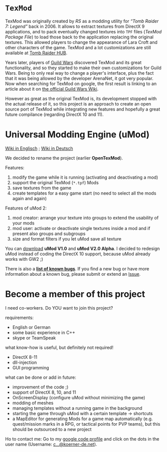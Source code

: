 
# `TexMod` #
TexMod was originally created by _RS_ as a modding utility for _“Tomb Raider 7: Legend”_ back in 2006. It allows to extract textures from DirectX 9 applications, and to pack eventually changed textures into `TPF` files (_TexMod Package File_) to load those back to the application replacing the original textures. This allowed players to change the appearance of Lara Croft and other characters of the game. TexMod and a lot customizations are still available at [Tomb Raider HUB](http://tombraiderhub.com/tr7/modding/).

Years later, players of [Guild Wars](http://guildwars.com) discovered TexMod and its great functionality, and so they started to make their own customizations for Guild Wars. Being to only real way to change a player's interface, plus the fact that it was being allowed by the developer ArenaNet, it got very popular. Now when searching for TexMod on google, the first result is linking to an article about it on [the official Guild Wars Wiki](http://wiki.guildwars.com/wiki/Guide_to_modifying_in-game_graphics).

However as great as the original TexMod is, its development stopped with the actual release of it, so this project is an approach to create an open source port of TexMod while integrating new features and hopefully a great future compilance (regarding DirectX 10 and 11).


# Universal Modding Engine (uMod) #

[Wiki in Englisch](uMod.md) ; [Wiki in Deutsch](http://code.google.com/p/texmod/wiki/uMod_German)


We decided to rename the project (earlier **OpenTexMod**).

Features:
  1. modify the game while it is running (activating and deactivating a mod)
  1. support the original TexMod (`*.tpf`) Mods
  1. save textures from the game
  1. create templates for a easy game start (no need to select all the mods again and again)

Features of uMod 2:
  1. mod creator: arrange your texture into groups to extend the usability of your mods
  1. mod user: activate or deactivate single textures inside a mod and if present also groups and subgroups
  1. size and format filters if you let uMod save all texture

You can [download](http://code.google.com/p/texmod/downloads/list) **uMod V1.0** and **uMod V2.0 Alpha**. I decided to redesign uMod instead of coding the DirectX 10 support, because uMod already works with GW2 ;)

There is also a **[list of known bugs](known_bugs.md)**. If you find a new bug or have more information about a known bug, please submit or extend an [Issue](http://code.google.com/p/texmod/issues/list).

# Become a member of this project #

I need co-workers. Do YOU want to join this project?

requirements:
  * English or German
  * some basic experience in C++
  * skype or TeamSpeak

what know-how is useful, but definitely not required!
  * DirectX 8-11
  * dll-injection
  * GUI programming

what can be done or add in future:
  * improvement of the code ;)
  * support of DirectX 8, 10, and 11
  * OnScreenDisplay (configure uMod without minimizing the game)
  * modding of meshes
  * managing templates without a running game in the background
  * starting the game through uMod with a certain template -> shortcuts
  * a MapEditor for generating Mods for a game map automatically (e.g. quest/mission marks in a RPG, or tactical points for PVP teams), but this should be outsourced to a new project

Ho to contact me: Go to my [google code profile](http://code.google.com/u/117500613801815657675/) and click on the dots in the user name (Username: c...@koerner-de.net).